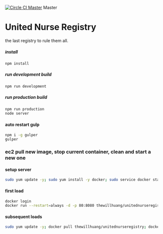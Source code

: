 [![Circle CI Master](https://circleci.com/gh/thewillhuang/unitednurseregistry/tree/master.svg?style=shield&circle-token=8457dbb63525c6b57f10c6601060360a6c34a4a1)](https://circleci.com/gh/thewillhuang/unitednurseregistry/tree/master) Master
# United Nurse Registry
the last registry to rule them all.

##### install
```sh
npm install
```

##### run development build
```sh
npm run development
```

##### run production build
```sh
npm run production
node server
```

#### auto restart gulp
```sh
npm i -g gulper
gulper
```

### ec2 pull new image, stop current container, clean and start a new one
#### setup server
```sh
sudo yum update -y; sudo yum install -y docker; sudo service docker start; sudo usermod -a -G docker ec2-user; exit
```
#### first load
```sh
docker login
docker run --restart=always -d -p 80:8080 thewillhuang/unitednurseregistry; exit
```
#### subsequent loads
```sh
sudo yum update -y; docker pull thewillhuang/unitednurseregistry; docker stop $(docker ps -aq); docker rm $(docker ps -aq); docker run -d --restart='always' -p 80:8080 thewillhuang/unitednurseregistry; docker rmi $(docker images -q --filter "dangling=true"); exit
```
